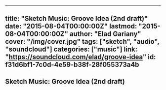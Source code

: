 
---
title: "Sketch Music: Groove Idea (2nd draft)"
date: "2015-08-04T00:00:00Z"
lastmod: "2015-08-04T00:00:00Z"
author: "Elad Gariany"
cover: "/img/cover.jpg"
tags: ["sketch", "audio", "soundcloud"]
categories: ["music"]
link: "https://soundcloud.com/elad/groove-idea"
id: f31d6bf1-7c0d-4e59-b38f-28f055373a4b
---

## Sketch Music: Groove Idea (2nd draft)

